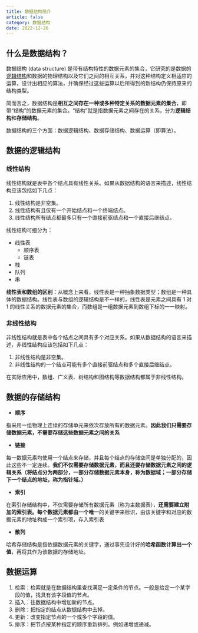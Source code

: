 ```yaml
---
title: 数据结构简介
article: false
category: 数据结构
date: 2022-12-26
---
```


## 什么是数据结构？

数据结构 (data structure) 是带有结构特性的数据元素的集合，它研究的是数据的[逻辑结构](https://baike.baidu.com/item/逻辑结构/9663235)和数据的物理结构以及它们之间的相互关系，并对这种结构定义相适应的运算，设计出相应的算法，并确保经过这些运算以后所得到的新结构仍保持原来的结构类型。

简而言之，数据结构是**相互之间存在一种或多种特定关系的数据元素的集合**，即带“结构”的数据元素的集合。“结构”就是指数据元素之间存在的关系，分为**逻辑结构**和**存储结构**。

数据结构的三个方面：数据逻辑结构、数据存储结构、数据运算（即算法）。

## 数据的逻辑结构

### 线性结构

线性结构就是表中各个结点具有线性关系。如果从数据结构的语言来描述，线性结构应该包括如下几点：

1. 线性结构是非空集。
2. 线性结构有且仅有一个开始结点和一个终端结点。
3. 线性结构所有结点都最多只有一个直接前驱结点和一个直接后继结点。

线性结构可细分为：

* 线性表
  * 顺序表
  * 链表
* 栈
* 队列
* 串

**线性表和数组的区别**：从概念上来看，线性表是一种抽象数据类型；数组是一种具体的数据结构。线性表与数组的逻辑结构是不一样的，线性表是元素之间具有 1 对 1 的线性关系的数据元素的集合，而数组是一组数据元素到数组下标的一一映射。

### 非线性结构

非线性结构就是表中各个结点之间具有多个对应关系。如果从数据结构的语言来描述，非线性结构应该包括如下几点：

1. 非线性结构是非空集。
2. 非线性结构的一个结点可能有多个直接前驱结点和多个直接后继结点。

在实际应用中，数组、广义表、树结构和图结构等数据结构都属于非线性结构。

## 数据的存储结构

* **顺序**

指采用一组物理上连续的存储单元来依次存放所有的数据元素。**因此我们只需要存储数据元素，不需要存储这些数据元素之间的关系**

* **链接**

每一数据元素均使用一个结点来存储，并且每个结点的存储空间是单独分配的，因此这些不一定连续。**我们不仅需要存储数据元素，而且还要存储数据元素之间的逻辑关系（将结点分为两部分，一部分存储数据元素本身，称为数据域；一部分存储下一个结点的地址，称为指针域。）**

* **索引**

在索引存储结构中，不仅需要存储所有数据元素（称为主数据表），**还需要建立附加的索引表。**每个数据元素都由一个**唯一**的关键字来标识，由该关键字和对应的数据元素的地址构成一个索引项，存入索引表

* **散列**

哈希存储结构是指依据数据元素的关键字，通过事先设计好的**哈希函数计算出一个值**，再将其作为该数据的存储地址。

## 数据运算

1. 检索：检索就是在数据结构里查找满足一定条件的节点。一般是给定一个某字段的值，找具有该字段值的节点。
2. 插入：往数据结构中增加新的节点。
3. 删除：把指定的结点从数据结构中去掉。
4. 更新：改变指定节点的一个或多个字段的值。
5. 排序：把节点按某种指定的顺序重新排列。例如递增或递减。